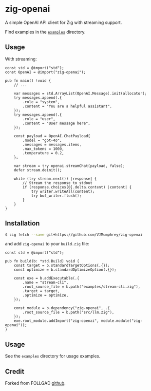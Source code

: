 # zig-openai

A simple OpenAI API client for Zig with streaming support.

Find examples in the [`examples`](./examples) directory.

## Usage

With streaming:

```zig
const std = @import("std");
const OpenAI = @import("zig-openai");

pub fn main() !void {
    // ...

    var messages = std.ArrayList(OpenAI.Message).init(allocator);
    try messages.append(.{
        .role = "system",
        .content = "You are a helpful assistant",
    });
    try messages.append(.{
        .role = "user",
        .content = "User message here",
    });

    const payload = OpenAI.ChatPayload{
        .model = "gpt-4o",
        .messages = messages.items,
        .max_tokens = 1000,
        .temperature = 0.2,
    };

    var stream = try openai.streamChat(payload, false);
    defer stream.deinit();

    while (try stream.next()) |response| {
        // Stream the response to stdout
        if (response.choices[0].delta.content) |content| {
            try writer.writeAll(content);
            try buf_writer.flush();
        }
    }
}
```

## Installation

```bash
$ zig fetch --save git+https://github.com/VJMumphrey/zig-openai
```

and add `zig-openai` to your `build.zig` file:

```zig
const std = @import("std");

pub fn build(b: *std.Build) void {
    const target = b.standardTargetOptions(.{});
    const optimize = b.standardOptimizeOption(.{});

    const exe = b.addExecutable(.{
        .name = "stream-cli",
        .root_source_file = b.path("examples/stream-cli.zig"),
        .target = target,
        .optimize = optimize,
    });

    const module = b.dependency("zig-openai", .{
        .root_source_file = b.path("src/llm.zig"),
    });
    exe.root_module.addImport("zig-openai", module.module("zig-openai"));
}
```

## Usage

See the `examples` directory for usage examples.

## Credit
Forked from FOLLGAD [github](https://github.com/FOLLGAD).

